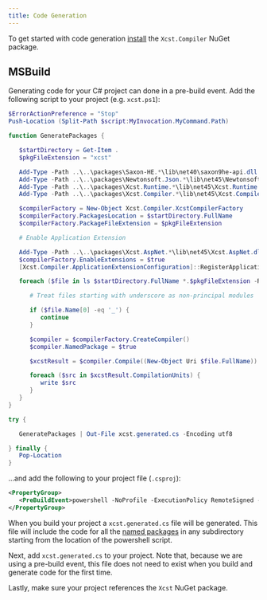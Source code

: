 ```yaml
---
title: Code Generation
---
```


To get started with code generation [install](installing.html) the `Xcst.Compiler` NuGet package.

## MSBuild

Generating code for your C# project can done in a pre-build event. Add the following script to your project (e.g. `xcst.ps1`):

```powershell
$ErrorActionPreference = "Stop"
Push-Location (Split-Path $script:MyInvocation.MyCommand.Path)

function GeneratePackages {

   $startDirectory = Get-Item .
   $pkgFileExtension = "xcst"

   Add-Type -Path ..\..\packages\Saxon-HE.*\lib\net40\saxon9he-api.dll
   Add-Type -Path ..\..\packages\Newtonsoft.Json.*\lib\net45\Newtonsoft.Json.dll
   Add-Type -Path ..\..\packages\Xcst.Runtime.*\lib\net45\Xcst.Runtime.dll
   Add-Type -Path ..\..\packages\Xcst.Compiler.*\lib\net45\Xcst.Compiler.dll

   $compilerFactory = New-Object Xcst.Compiler.XcstCompilerFactory
   $compilerFactory.PackagesLocation = $startDirectory.FullName
   $compilerFactory.PackageFileExtension = $pkgFileExtension

   # Enable Application Extension

   Add-Type -Path ..\..\packages\Xcst.AspNet.*\lib\net45\Xcst.AspNet.dll
   $compilerFactory.EnableExtensions = $true
   [Xcst.Compiler.ApplicationExtensionConfiguration]::RegisterApplicationExtension($compilerFactory)

   foreach ($file in ls $startDirectory.FullName *.$pkgFileExtension -Recurse) {

      # Treat files starting with underscore as non-principal modules

      if ($file.Name[0] -eq '_') {
         continue
      }

      $compiler = $compilerFactory.CreateCompiler()
      $compiler.NamedPackage = $true

      $xcstResult = $compiler.Compile((New-Object Uri $file.FullName))

      foreach ($src in $xcstResult.CompilationUnits) {
         write $src
      }
   }
}

try {

   GeneratePackages | Out-File xcst.generated.cs -Encoding utf8

} finally {
   Pop-Location
}
```

...and add the following to your project file (`.csproj`):

```xml
<PropertyGroup>
   <PreBuildEvent>powershell -NoProfile -ExecutionPolicy RemoteSigned -File $(ProjectDir)\xcst.ps1</PreBuildEvent>
</PropertyGroup>
```

When you build your project a `xcst.generated.cs` file will be generated. This file will include the code for all the [named packages](..\c\package.html#named-packages) in any subdirectory starting from the location of the powershell script.

Next, add `xcst.generated.cs` to your project. Note that, because we are using a pre-build event, this file does not need to exist when you build and generate code for the first time.

Lastly, make sure your project references the `Xcst` NuGet package.
